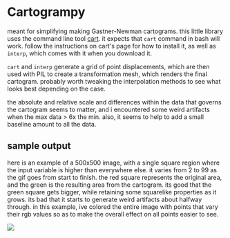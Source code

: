 # Cartogrampy
meant for simplifying making Gastner-Newman cartograms. this little library
uses the command line tool [cart](http://www-personal.umich.edu/~mejn/cart/doc/). it expects that
`cart` command in bash will work. follow the instructions on cart's page for how to install it,
as well as `interp`, which comes with it when you download it.

`cart` and `interp` generate a grid of point displacements, which are then used with PIL to
create a transformation mesh, which renders the final cartogram. probably worth tweaking the
interpolation methods to see what looks best depending on the case.


the absolute and relative scale and differences within the data that governs the cartogram
seems to matter, and i encountered some weird artifacts when the max data > 6x the min. also,
it seems to help to add a small baseline amount to all the data.

## sample output
here is an example of a 500x500 image, with a single square region where the input variable
is higher than everywhere else. it varies from 2 to 99 as the gif goes from start to finish.
the red square represents the original area, and the green is the resulting area from the 
cartogram. its good that the green square gets bigger, while retaining some squarelike properties
as it grows. its bad that it starts to generate weird artifacts about halfway through. in this
example, ive colored the entire image with points that vary their rgb values so as to make the 
overall effect on all points easier to see.

![](https://giphy.com/gifs/xAG8KXJ7a4l9aMv9eZ)
